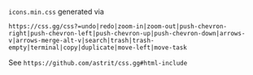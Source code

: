 `icons.min.css` generated via

```
https://css.gg/css?=undo|redo|zoom-in|zoom-out|push-chevron-right|push-chevron-left|push-chevron-up|push-chevron-down|arrows-v|arrows-merge-alt-v|search|trash|trash-empty|terminal|copy|duplicate|move-left|move-task
```

See `https://github.com/astrit/css.gg#html-include`
